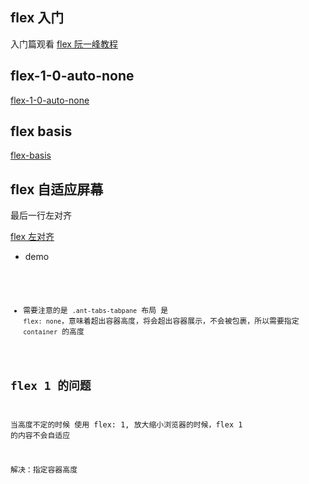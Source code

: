 ## flex 入门

入门篇观看 [flex 阮一峰教程](https://www.ruanyifeng.com/blog/2015/07/flex-grammar.html)

## flex-1-0-auto-none

[flex-1-0-auto-none](https://www.zhangxinxu.com/wordpress/2020/10/css-flex-0-1-none/)

## flex basis

[flex-basis](https://www.zhangxinxu.com/wordpress/2019/12/css-flex-basis/)

## flex 自适应屏幕

最后一行左对齐

[flex 左对齐](https://www.zhangxinxu.com/wordpress/2019/08/css-flex-last-align/)

- demo

<code src="./flex_antd_tabs.jsx" />

- 需要注意的是 `.ant-tabs-tabpane` 布局 是 `flex: none`，意味着超出容器高度，将会超出容器展示，不会被包裹，所以需要指定 `container` 的高度

## flex 1 的问题

当高度不定的时候 使用 flex: 1, 放大缩小浏览器的时候，flex 1 的内容不会自适应

解决：指定容器高度
